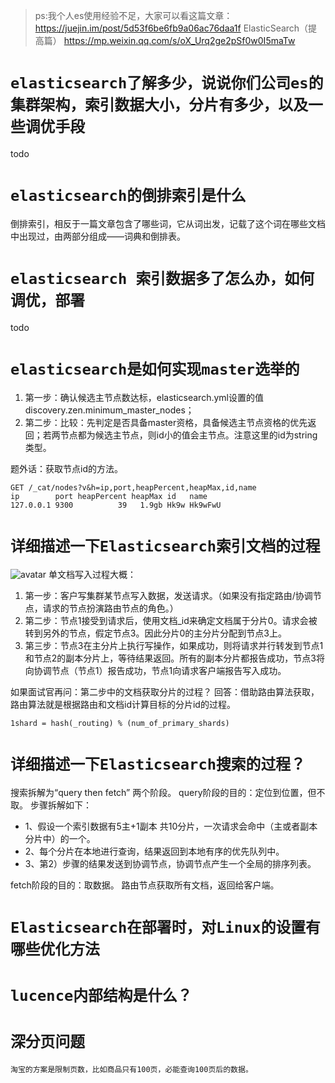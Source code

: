 > ps:我个人es使用经验不足，大家可以看这篇文章：
> https://juejin.im/post/5d53f6be6fb9a06ac76daa1f   ElasticSearch（提高篇）
> https://mp.weixin.qq.com/s/oX_Urq2ge2pSf0w0I5maTw


# `elasticsearch了解多少，说说你们公司es的集群架构，索引数据大小，分片有多少，以及一些调优手段`
todo

# `elasticsearch的倒排索引是什么`
倒排索引，相反于一篇文章包含了哪些词，它从词出发，记载了这个词在哪些文档中出现过，由两部分组成——词典和倒排表。

# `elasticsearch 索引数据多了怎么办，如何调优，部署`
todo

# `elasticsearch是如何实现master选举的`
1. 第一步：确认候选主节点数达标，elasticsearch.yml设置的值discovery.zen.minimum_master_nodes；
2. 第二步：比较：先判定是否具备master资格，具备候选主节点资格的优先返回；若两节点都为候选主节点，则id小的值会主节点。注意这里的id为string类型。

题外话：获取节点id的方法。
```
GET /_cat/nodes?v&h=ip,port,heapPercent,heapMax,id,name
ip        port heapPercent heapMax id   name
127.0.0.1 9300          39   1.9gb Hk9w Hk9wFwU
```

# `详细描述一下Elasticsearch索引文档的过程`
![avatar](https://s2.ax1x.com/2019/10/15/KpHqWq.png)
单文档写入过程大概：
1. 第一步：客户写集群某节点写入数据，发送请求。（如果没有指定路由/协调节点，请求的节点扮演路由节点的角色。）
2. 第二步：节点1接受到请求后，使用文档_id来确定文档属于分片0。请求会被转到另外的节点，假定节点3。因此分片0的主分片分配到节点3上。
3. 第三步：节点3在主分片上执行写操作，如果成功，则将请求并行转发到节点1和节点2的副本分片上，等待结果返回。所有的副本分片都报告成功，节点3将向协调节点（节点1）报告成功，节点1向请求客户端报告写入成功。

如果面试官再问：第二步中的文档获取分片的过程？
回答：借助路由算法获取，路由算法就是根据路由和文档id计算目标的分片id的过程。
```
1shard = hash(_routing) % (num_of_primary_shards)
```

# `详细描述一下Elasticsearch搜索的过程？`
搜索拆解为“query then fetch” 两个阶段。
query阶段的目的：定位到位置，但不取。
步骤拆解如下：
- 1、假设一个索引数据有5主+1副本 共10分片，一次请求会命中（主或者副本分片中）的一个。
- 2、每个分片在本地进行查询，结果返回到本地有序的优先队列中。
- 3、第2）步骤的结果发送到协调节点，协调节点产生一个全局的排序列表。

fetch阶段的目的：取数据。
路由节点获取所有文档，返回给客户端。

# `Elasticsearch在部署时，对Linux的设置有哪些优化方法`

# `lucence内部结构是什么？`

# `深分页问题`
`淘宝的方案是限制页数，比如商品只有100页，必能查询100页后的数据。`